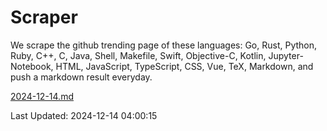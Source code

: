 # Scraper

We scrape the github trending page of these languages: Go, Rust, Python, Ruby, C++, C, Java, Shell, Makefile, Swift, Objective-C, Kotlin, Jupyter-Notebook, HTML, JavaScript, TypeScript, CSS, Vue, TeX, Markdown, and push a markdown result everyday.

[2024-12-14.md](https://github.com/yangwenmai/github-trending-backup/blob/master/2024-12-14.md)

Last Updated: 2024-12-14 04:00:15